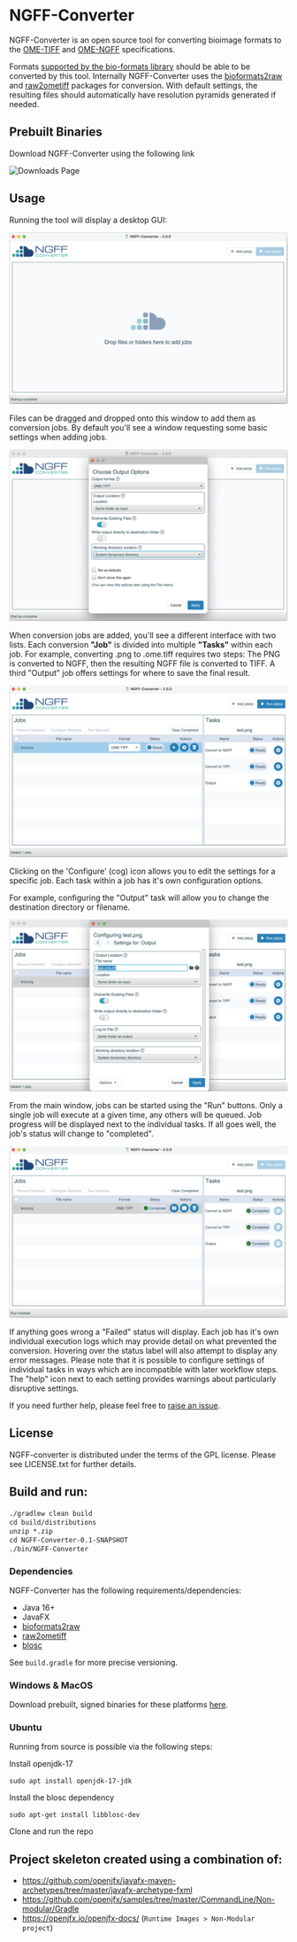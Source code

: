 # NGFF-Converter

NGFF-Converter is an open source tool for converting bioimage formats to the [OME-TIFF](https://ome-model.readthedocs.io/en/stable/ome-tiff/) and [OME-NGFF](https://ngff.openmicroscopy.org/) specifications.

Formats [supported by the bio-formats library](https://bio-formats.readthedocs.io/en/stable/supported-formats.html) should be able to be converted by this tool. 
Internally NGFF-Converter uses the [bioformats2raw](https://github.com/glencoesoftware/bioformats2raw) and [raw2ometiff](https://github.com/glencoesoftware/raw2ometiff) packages for conversion.
With default settings, the resulting files should automatically have resolution pyramids generated if needed.

## Prebuilt Binaries

Download NGFF-Converter using the following link

<img src="https://img.shields.io/badge/Downloads_Page-2980B8?style=flat" height="35"  alt="Downloads Page"/>

## Usage

Running the tool will display a desktop GUI:

![Alt text](./docs/images/launch.png "Initial window")

Files can be dragged and dropped onto this window to add them as conversion jobs. By default you'll see a window requesting
some basic settings when adding jobs.

![Alt text](./docs/images/addfiles.png?raw=true "Add files window")

When conversion jobs are added, you'll see a different interface with two lists. Each conversion **"Job"** is divided into 
multiple **"Tasks"** within each job. For example, converting .png to .ome.tiff requires two steps: The PNG is converted to
NGFF, then the resulting NGFF file is converted to TIFF. A third "Output" job offers settings for where to save the final result.

![Alt text](./docs/images/interface.png?raw=true "Main window")

Clicking on the 'Configure' (cog) icon allows you to edit the settings for a specific job. Each task within a job has it's own configuration options.

For example, configuring the "Output" task will allow you to change the destination directory or filename.

![Alt text](./docs/images/configure.png?raw=true "Job configuration window")

From the main window, jobs can be started using the "Run" buttons. Only a single job will execute at a given time, any others 
will be queued. Job progress will be displayed next to the individual tasks. If all goes well, the job's status will change to
"completed".

![Alt text](./docs/images/completed.png?raw=true "Finished job")

If anything goes wrong a "Failed" status will display. Each job has it's own individual execution logs which may provide 
detail on what prevented the conversion. Hovering over the status label will also attempt to display any error messages.
Please note that it is possible to configure settings of individual tasks in ways which are incompatible with later workflow 
steps. The "help" icon next to each setting provides warnings about particularly disruptive settings.

If you need further help, please feel free to [raise an issue](https://github.com/glencoesoftware/NGFF-Converter/issues).

## License
NGFF-converter is distributed under the terms of the GPL license. Please see LICENSE.txt for further details.

## Build and run:

    ./gradlew clean build
    cd build/distributions
    unzip *.zip
    cd NGFF-Converter-0.1-SNAPSHOT
    ./bin/NGFF-Converter

### Dependencies
NGFF-Converter has the following requirements/dependencies:
- Java 16+
- JavaFX
- [bioformats2raw](https://github.com/glencoesoftware/bioformats2raw)
- [raw2ometiff](https://github.com/glencoesoftware/raw2ometiff)
- [blosc](https://github.com/Blosc/c-blosc)

See `build.gradle` for more precise versioning.

### Windows & MacOS
Download prebuilt, signed binaries for these platforms [here](https://www.glencoesoftware.com/products/ngff-converter/).

### Ubuntu
Running from source is possible via the following steps:

Install openjdk-17

    sudo apt install openjdk-17-jdk
    
Install the blosc dependency

    sudo apt-get install libblosc-dev

Clone and run the repo

## Project skeleton created using a combination of:

- https://github.com/openjfx/javafx-maven-archetypes/tree/master/javafx-archetype-fxml
- https://github.com/openjfx/samples/tree/master/CommandLine/Non-modular/Gradle
- https://openjfx.io/openjfx-docs/ (`Runtime Images > Non-Modular project`)

